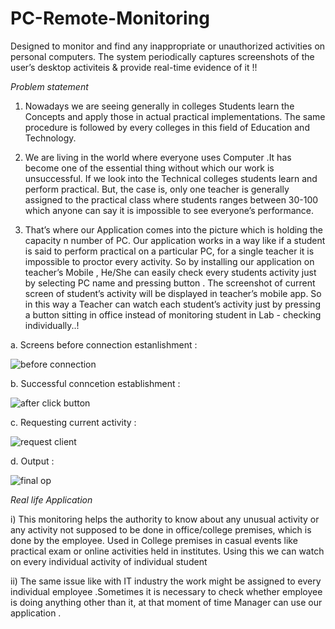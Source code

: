 # PC-Remote-Monitoring
Designed to monitor and find any inappropriate or unauthorized activities on personal computers. The system periodically captures screenshots of the user’s desktop activiteis &amp; provide real-time evidence of it !!


*Problem statement*

1. Nowadays we are seeing generally in colleges Students learn the Concepts and apply those in actual practical implementations. The same procedure is followed by every colleges in this field of Education and Technology.

2. We are living in the world where everyone uses Computer .It has become one of the essential thing without which our work is unsuccessful.  If we look into the Technical colleges students learn and perform practical. But, the case is, only one teacher is generally assigned to the practical class where students ranges between 30-100 which anyone can say it is impossible to see everyone’s performance.

3. That’s where our Application comes into the picture which is holding the capacity n number of PC. Our application works in a way like if a student is said to perform practical on a particular PC, for a single teacher it is impossible to proctor every activity. So by installing our application on teacher’s Mobile , He/She can easily check every students activity just by selecting PC name and pressing button . The screenshot of current screen of student’s activity will be displayed in teacher’s mobile app. So in this way a Teacher can watch each student’s activity just by pressing a button sitting in office instead of monitoring  student in Lab - checking individually..!  

a. Screens before connection estanlishment :
   
   ![before connection](https://github.com/arbaj2002/PC-Remote-Monitoring/assets/57356090/54ec11d8-2920-4e03-9aa5-83858f55118d)

b. Successful conncetion establishment :

   ![after click button](https://github.com/arbaj2002/PC-Remote-Monitoring/assets/57356090/12be17d5-8b1a-43b7-a90c-45ff15a9bf74)

c. Requesting current activity :
   
   ![request client](https://github.com/arbaj2002/PC-Remote-Monitoring/assets/57356090/53236127-1fc4-4251-a03d-799de572d752)
 
 d. Output :
 
 ![final op](https://github.com/arbaj2002/PC-Remote-Monitoring/assets/57356090/420d51c5-2524-4720-b480-9262ddc7f889)


*Real life Application*

i) This monitoring helps the authority to know about any unusual activity or any activity not supposed to be done in office/college premises, which is done by the employee.
Used in College premises in casual events like practical exam or online activities held in institutes. Using this we can watch on every individual activity of individual student 
 
ii) The same issue like with IT industry the work might  be assigned to every individual employee .Sometimes it is necessary to check whether employee is doing anything other than it, at that moment of time Manager can use our application .


